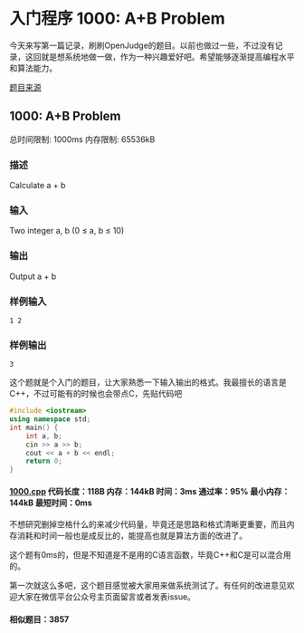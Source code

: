 # 入门程序 1000: A+B Problem

今天来写第一篇记录，刷刷OpenJudge的题目。以前也做过一些，不过没有记录，这回就是想系统地做一做，作为一种兴趣爱好吧。希望能够逐渐提高编程水平和算法能力。

[题目来源](http://bailian.openjudge.cn/practice/1000/)

## 1000: A+B Problem

总时间限制: 1000ms    内存限制: 65536kB

### 描述

Calculate a + b

### 输入

Two integer a, b (0 ≤ a, b ≤ 10)

### 输出

Output a + b

### 样例输入
```
1 2
```
### 样例输出
```
3
```
这个题就是个入门的题目，让大家熟悉一下输入输出的格式。我最擅长的语言是C++，不过可能有的时候也会带点C，先贴代码吧
```cpp
#include <iostream>
using namespace std;
int main() {
	int a, b;
	cin >> a >> b;
	cout << a + b << endl;
	return 0;
}
```
#### [1000.cpp](https://github.com/Ienu/ExerciseEveryday/blob/master/Code/1000-1099/1000.cpp) 代码长度：118B   内存：144kB   时间：3ms   通过率：95%   最小内存：144kB   最短时间：0ms

不想研究删掉空格什么的来减少代码量，毕竟还是思路和格式清晰更重要，而且内存消耗和时间一般也是成反比的，能提高也就是算法方面的改进了。

这个题有0ms的，但是不知道是不是用的C语言函数，毕竟C++和C是可以混合用的。

第一次就这么多吧，这个题目感觉被大家用来做系统测试了。有任何的改进意见欢迎大家在微信平台公众号主页面留言或者发表issue。

#### 相似题目：3857
